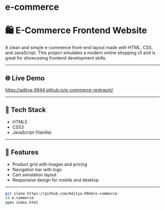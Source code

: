 # e-commerce
# 🛍️ E-Commerce Frontend Website

A clean and simple e-commerce front-end layout made with HTML, CSS, and JavaScript. This project simulates a modern online shopping UI and is great for showcasing frontend development skills.

---

## 🌐 Live Demo
https://aditya-9944.github.io/e-commerce-restraunt/

---

## 🔧 Tech Stack

- HTML5
- CSS3
- JavaScript (Vanilla)

---

## 🚀 Features

- Product grid with images and pricing
- Navigation bar with logo
- Cart simulation layout
- Responsive design for mobile and desktop

---
```bash
git clone https://github.com/Aditya-9944/e-commerce
cd e-commerce
open index.html
